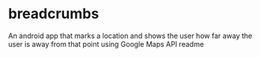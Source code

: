 # breadcrumbs
An android app that marks a location and shows the user how far away the user is away from that point using Google Maps API
readme
